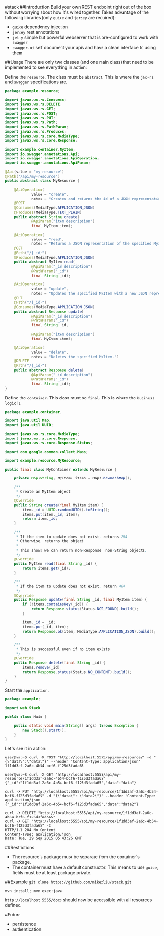 #stack
##Introduction
Build your own REST endpoint right out of the box without worrying about how it's wired together. Takes advantage of the following libraries (only `guice` and `jersey` are required):
* `guice` dependency injection
* `jersey` rest annotations
* `jetty` simple but powerful webserver that is pre-configured to work with `swagger`
* `swagger-ui` self document your apis and have a clean interface to using them

##Usage
There are only two classes (and one main class) that need to be implemented to see everything in action:

Define the `resource`. The class must be `abstract`. This is where the `jax-rs` and `swagger` specifications are.
```java
package example.resource;

import javax.ws.rs.Consumes;
import javax.ws.rs.DELETE;
import javax.ws.rs.GET;
import javax.ws.rs.POST;
import javax.ws.rs.PUT;
import javax.ws.rs.Path;
import javax.ws.rs.PathParam;
import javax.ws.rs.Produces;
import javax.ws.rs.core.MediaType;
import javax.ws.rs.core.Response;

import example.container.MyItem;
import io.swagger.annotations.Api;
import io.swagger.annotations.ApiOperation;
import io.swagger.annotations.ApiParam;

@Api(value = "my-resource")
@Path("/api/my-resource")
public abstract class MyResource {

    @ApiOperation(
            value = "create",
            notes = "Creates and returns the id of a JSON representation of MyItem.")
    @POST
    @Consumes(MediaType.APPLICATION_JSON)
    @Produces(MediaType.TEXT_PLAIN)
    public abstract String create(
            @ApiParam("item description")
            final MyItem item);

    @ApiOperation(
            value = "read",
            notes = "Returns a JSON representation of the specified MyItem.")
    @GET
    @Path("/{_id}")
    @Produces(MediaType.APPLICATION_JSON)
    public abstract MyItem read(
            @ApiParam("_id description")
            @PathParam("_id")
            final String _id);

    @ApiOperation(
            value = "update",
            notes = "Updates the specified MyItem with a new JSON representation.")
    @PUT
    @Path("/{_id}")
    @Consumes(MediaType.APPLICATION_JSON)
    public abstract Response update(
            @ApiParam("_id description")
            @PathParam("_id")
            final String _id,
            
            @ApiParam("item description")
            final MyItem item);

    @ApiOperation(
            value = "delete",
            notes = "Deletes the specified MyItem.")
    @DELETE
    @Path("/{_id}")
    public abstract Response delete(
            @ApiParam("_id description")
            @PathParam("_id")
            final String _id);
}
```

Define the `container`. This class must be `final`. This is where the `business logic` is.
```java
package example.container;

import java.util.Map;
import java.util.UUID;

import javax.ws.rs.core.MediaType;
import javax.ws.rs.core.Response;
import javax.ws.rs.core.Response.Status;

import com.google.common.collect.Maps;

import example.resource.MyResource;

public final class MyContainer extends MyResource {

    private Map<String, MyItem> items = Maps.newHashMap();

    /**
     * Create an MyItem object
     */
    @Override
    public String create(final MyItem item) {
        item._id = UUID.randomUUID().toString();
        items.put(item._id, item);
        return item._id;
    }

    /**
     * If the item to update does not exist, returns 204
     * Otherwise, returns the object
     * 
     * This shows we can return non-Response, non-String objects.
     */
    @Override
    public MyItem read(final String _id) {
        return items.get(_id);
    }

    /**
     * If the item to update does not exist, return 404
     */
    @Override
    public Response update(final String _id, final MyItem item) {
        if (!items.containsKey(_id)) {
            return Response.status(Status.NOT_FOUND).build();
        }

        item._id = _id;
        items.put(_id, item);
        return Response.ok(item, MediaType.APPLICATION_JSON).build();
    }

    /**
     * This is successful even if no item exists
     */
    @Override
    public Response delete(final String _id) {
        items.remove(_id);
        return Response.status(Status.NO_CONTENT).build();
    }
}
```

Start the `application`.
```java
package example;

import web.Stack;

public class Main {

    public static void main(String[] args) throws Exception {
        new Stack().start();
    }
}
```

Let's see it in action:
```
user@vm:~$ curl -X POST "http://localhost:5555/api/my-resource/" -d "{\"data\":\"data\"}" --header 'Content-Type: application/json'
1f1dd3af-2a6c-4b54-bcf6-f125d3fada65
```
```
user@vm:~$ curl -X GET "http://localhost:5555/api/my-resource/1f1dd3af-2a6c-4b54-bcf6-f125d3fada65"
{"_id":"1f1dd3af-2a6c-4b54-bcf6-f125d3fada65","data":"data"}
```
```
curl -X PUT "http://localhost:5555/api/my-resource/1f1dd3af-2a6c-4b54-bcf6-f125d3fada65" -d "{\"data\": \"data2\"}" --header 'Content-Type: application/json'
{"_id":"1f1dd3af-2a6c-4b54-bcf6-f125d3fada65","data":"data2"}
```
```
curl -X DELETE "http://localhost:5555/api/my-resource/1f1dd3af-2a6c-4b54-bcf6-f125d3fada65"
curl -X GET "http://localhost:5555/api/my-resource/1f1dd3af-2a6c-4b54-bcf6-f125d3fada65" -I
HTTP/1.1 204 No Content
Content-Type: application/json
Date: Tue, 29 Sep 2015 05:43:26 GMT
```

##Restrictions
* The resource's package must be separate from the container's package.
* The container must have a default constructor. This means to use `guice`, fields must be at least package private.

##Example
`git clone https://github.com/mikexliu/stack.git`

`mvn install; mvn exec:java`

`http://localhost:5555/docs` should now be accessible with all resources defined.

#Future
* persistence
* authentication

